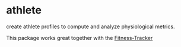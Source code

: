 # athlete

create athlete profiles to compute and analyze physiological metrics.

This package works great together with the [Fitness-Tracker](https://github.com/TheNewThinkTank/Fitness-Tracker)
